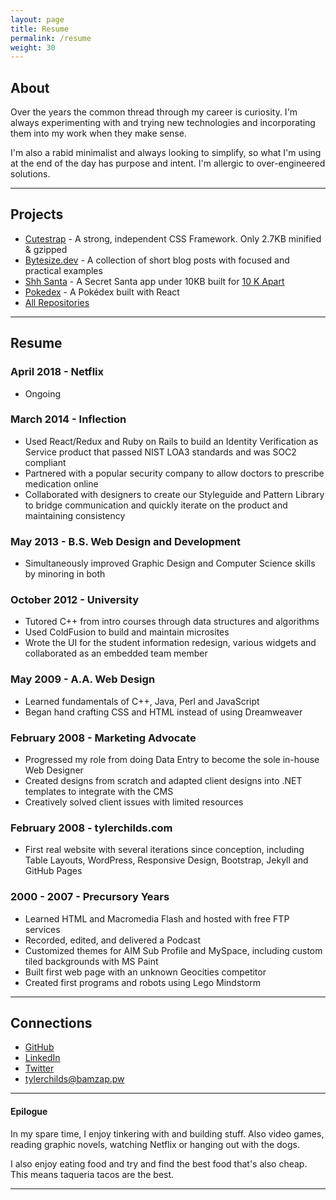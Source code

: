 ```yaml
---
layout: page
title: Resume
permalink: /resume
weight: 30
---
```


## About


Over the years the common thread through my career is curiosity. I'm always
experimenting with and trying new technologies and incorporating them into my
work when they make sense.

I'm also a rabid minimalist and always looking to simplify, so what I'm using
at the end of the day has purpose and intent. I'm allergic to over-engineered
solutions.

---

## Projects
* [Cutestrap](https://www.cutestrap.com) - A strong, independent CSS Framework. Only 2.7KB minified & gzipped
* [Bytesize.dev](https://bytesize.dev) - A collection of short blog posts with focused and practical examples
* [Shh Santa](https://shh-santa.herokuapp.com) - A Secret Santa app under 10KB built for <a href="http://a-k-apart.com/" target="_blank">10 K Apart</a>
* [Pokedex](http://www.tylerchilds.com/pokedex/) - A Pokédex built with React
* [All Repositories](https://github.com/tylerchilds?tab=repositories)

---

## Resume

### April 2018 - Netflix
* Ongoing

### March 2014 - Inflection
* Used React/Redux and Ruby on Rails to build an Identity Verification as Service product that passed NIST LOA3 standards and was SOC2 compliant
* Partnered with a popular security company to allow doctors to prescribe medication online
* Collaborated with designers to create our Styleguide and Pattern Library to bridge communication and quickly iterate on the product and maintaining consistency

### May 2013 - B.S. Web Design and Development
*  Simultaneously improved Graphic Design and Computer Science skills by minoring in both

### October 2012 - University
* Tutored C++ from intro courses through data structures and algorithms
* Used ColdFusion to build and maintain microsites
* Wrote the UI for the student information redesign, various widgets and collaborated as an embedded team member

### May 2009 - A.A. Web Design
* Learned fundamentals of C++, Java, Perl and JavaScript
* Began hand crafting CSS and HTML instead of using Dreamweaver

### February 2008 - Marketing Advocate
* Progressed my role from doing Data Entry to become the sole in-house Web Designer
* Created designs from scratch and adapted client designs into .NET templates to integrate with the CMS
* Creatively solved client issues with limited resources

### February 2008 - tylerchilds.com
* First real website with several iterations since conception, including Table Layouts, WordPress, Responsive Design, Bootstrap, Jekyll and GitHub Pages

### 2000 - 2007 - Precursory Years
* Learned HTML and Macromedia Flash and hosted with free FTP services
* Recorded, edited, and delivered a Podcast
* Customized themes for AIM Sub Profile and MySpace, including custom tiled backgrounds with MS Paint
* Built first web page with an unknown Geocities competitor
* Created first programs and robots using Lego Mindstorm

---

## Connections

* [GitHub](https://github.com/tylerchilds)
* [LinkedIn](https://www.linkedin.com/in/tylerchilds)
* [Twitter](https://twitter.com/tylerchilds)
* <a href="mailto:tylerchilds@bamzap.pw">tylerchilds@bamzap.pw</a>

---

#### Epilogue

In my spare time, I enjoy tinkering with and building stuff. Also video games,
reading graphic novels, watching Netflix or hanging out with the dogs.

I also enjoy eating food and try and find the best food that's also cheap. This
means taqueria tacos are the best.

---
